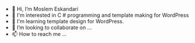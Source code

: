 - 👋 Hi, I’m Moslem Eskandari
- 👀 I'm interested in C # programming and template making for WordPress
- 🌱 I'm learning template design for WordPress.
- 💞️ I’m looking to collaborate on ...
- 📫 How to reach me ...

<!---
Moslemes/Moslemes is a ✨ special ✨ repository because its `README.md` (this file) appears on your GitHub profile.
You can click the Preview link to take a look at your changes.
--->
